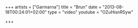 +++
artists = ["Garmarna"]
title = "Brun"
date = "2013-08-18T00:24:01+02:00"
type = "video"
youtube = "OZuHisnR5yw"

+++
